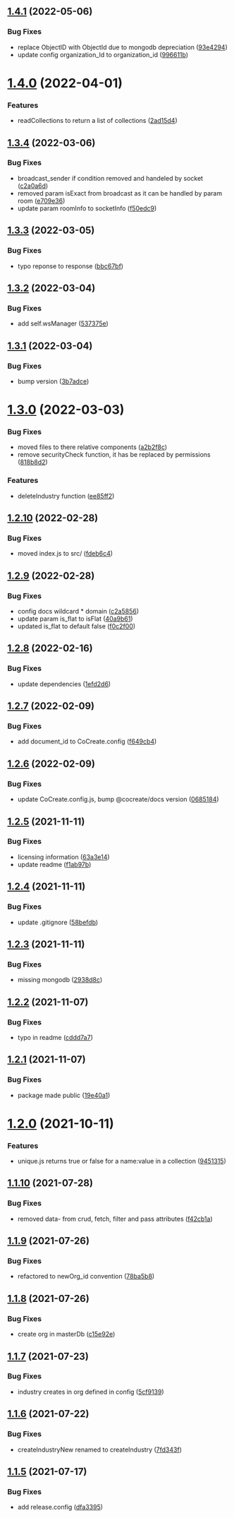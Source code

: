 ## [1.4.1](https://github.com/CoCreate-app/CoCreate-crud-server/compare/v1.4.0...v1.4.1) (2022-05-06)


### Bug Fixes

* replace ObjectID with ObjectId due to mongodb depreciation ([93e4294](https://github.com/CoCreate-app/CoCreate-crud-server/commit/93e42944447357ec6a244b72ce968bbd8ff5c93d))
* update config organization_Id to organization_id ([996611b](https://github.com/CoCreate-app/CoCreate-crud-server/commit/996611baf2b2d3afbf895ef193ae15ba7226e77a))

# [1.4.0](https://github.com/CoCreate-app/CoCreate-crud-server/compare/v1.3.4...v1.4.0) (2022-04-01)


### Features

* readCollections to return a list of collections ([2ad15d4](https://github.com/CoCreate-app/CoCreate-crud-server/commit/2ad15d43baf22c6dabbf56582cac182dec8876ad))

## [1.3.4](https://github.com/CoCreate-app/CoCreate-crud-server/compare/v1.3.3...v1.3.4) (2022-03-06)


### Bug Fixes

* broadcast_sender if condition removed and handeled by socket ([c2a0a6d](https://github.com/CoCreate-app/CoCreate-crud-server/commit/c2a0a6d79d331e56160cd9ddaf8a7e521e2270e8))
* removed param isExact from broadcast as it can be handled by param room ([e709e36](https://github.com/CoCreate-app/CoCreate-crud-server/commit/e709e366493759399f371f2ffc3c630e415f8daa))
* update param roomInfo to socketInfo ([f50edc9](https://github.com/CoCreate-app/CoCreate-crud-server/commit/f50edc91ee4695f6a652fd8a8c943feac24ba80a))

## [1.3.3](https://github.com/CoCreate-app/CoCreate-crud-server/compare/v1.3.2...v1.3.3) (2022-03-05)


### Bug Fixes

* typo reponse to response ([bbc67bf](https://github.com/CoCreate-app/CoCreate-crud-server/commit/bbc67bf99652175a3a9f6ccbdd7cd08cf5a536ba))

## [1.3.2](https://github.com/CoCreate-app/CoCreate-crud-server/compare/v1.3.1...v1.3.2) (2022-03-04)


### Bug Fixes

* add self.wsManager ([537375e](https://github.com/CoCreate-app/CoCreate-crud-server/commit/537375ec182242ff012f0ed11a6d3fe5f905ff26))

## [1.3.1](https://github.com/CoCreate-app/CoCreate-crud-server/compare/v1.3.0...v1.3.1) (2022-03-04)


### Bug Fixes

* bump version ([3b7adce](https://github.com/CoCreate-app/CoCreate-crud-server/commit/3b7adcef74cf426dc34d723478c44360a6f28219))

# [1.3.0](https://github.com/CoCreate-app/CoCreate-crud-server/compare/v1.2.10...v1.3.0) (2022-03-03)


### Bug Fixes

* moved files to there relative components ([a2b2f8c](https://github.com/CoCreate-app/CoCreate-crud-server/commit/a2b2f8c52a923cb4fad86331ff7121b19db3d527))
* remove securityCheck function, it has be replaced by permissions ([818b8d2](https://github.com/CoCreate-app/CoCreate-crud-server/commit/818b8d2e8631027242930633090510b579ecc914))


### Features

* deleteIndustry function ([ee85ff2](https://github.com/CoCreate-app/CoCreate-crud-server/commit/ee85ff2c09781159c4aa4950f209d785c32fcbab))

## [1.2.10](https://github.com/CoCreate-app/CoCreate-crud-server/compare/v1.2.9...v1.2.10) (2022-02-28)


### Bug Fixes

* moved index.js to src/ ([fdeb6c4](https://github.com/CoCreate-app/CoCreate-crud-server/commit/fdeb6c4a4ba4cc201e935268ad9d1feccdd4fbac))

## [1.2.9](https://github.com/CoCreate-app/CoCreate-crud-server/compare/v1.2.8...v1.2.9) (2022-02-28)


### Bug Fixes

* config docs wildcard * domain ([c2a5856](https://github.com/CoCreate-app/CoCreate-crud-server/commit/c2a58569460e0fa45c594f6b70d7ade32e703ebb))
* update param is_flat to isFlat ([40a9b61](https://github.com/CoCreate-app/CoCreate-crud-server/commit/40a9b61408b5379aef3a798e1fdbc64016c3e980))
* updated is_flat to default false ([f0c2f00](https://github.com/CoCreate-app/CoCreate-crud-server/commit/f0c2f002c33ff8d0e1f3b306a2999cced5535936))

## [1.2.8](https://github.com/CoCreate-app/CoCreate-crud-server/compare/v1.2.7...v1.2.8) (2022-02-16)


### Bug Fixes

* update dependencies ([1efd2d6](https://github.com/CoCreate-app/CoCreate-crud-server/commit/1efd2d680a81c43c421e3a1118c0da288b85b17c))

## [1.2.7](https://github.com/CoCreate-app/CoCreate-crud-server/compare/v1.2.6...v1.2.7) (2022-02-09)


### Bug Fixes

* add document_id to CoCreate.config ([f649cb4](https://github.com/CoCreate-app/CoCreate-crud-server/commit/f649cb45ff2ee1937d3e0ff28db981f9a26ca80e))

## [1.2.6](https://github.com/CoCreate-app/CoCreate-crud-server/compare/v1.2.5...v1.2.6) (2022-02-09)


### Bug Fixes

* update CoCreate.config.js, bump @cocreate/docs version ([0685184](https://github.com/CoCreate-app/CoCreate-crud-server/commit/06851842ca7b786d3f3b939d1942918493f092e2))

## [1.2.5](https://github.com/CoCreate-app/CoCreate-crud-server/compare/v1.2.4...v1.2.5) (2021-11-11)


### Bug Fixes

* licensing information ([63a3e14](https://github.com/CoCreate-app/CoCreate-crud-server/commit/63a3e142777a6e2ef97cb9b304d7ec17877304d8))
* update readme ([f1ab97b](https://github.com/CoCreate-app/CoCreate-crud-server/commit/f1ab97bbef8e09ecbcf760439ab0b8973029c282))

## [1.2.4](https://github.com/CoCreate-app/CoCreate-crud-server/compare/v1.2.3...v1.2.4) (2021-11-11)


### Bug Fixes

* update .gitignore ([58befdb](https://github.com/CoCreate-app/CoCreate-crud-server/commit/58befdb99b350cfc0a6f2f6c556c9fce0042ceb6))

## [1.2.3](https://github.com/CoCreate-app/CoCreate-crud-server/compare/v1.2.2...v1.2.3) (2021-11-11)


### Bug Fixes

* missing mongodb ([2938d8c](https://github.com/CoCreate-app/CoCreate-crud-server/commit/2938d8c4f28690d6a3e83867015327d4fa9f009a))

## [1.2.2](https://github.com/CoCreate-app/CoCreate-crud-server/compare/v1.2.1...v1.2.2) (2021-11-07)


### Bug Fixes

* typo in readme ([cddd7a7](https://github.com/CoCreate-app/CoCreate-crud-server/commit/cddd7a73fd0e5d4b559dd5129ea24bbb20614d36))

## [1.2.1](https://github.com/CoCreate-app/CoCreate-crud-server/compare/v1.2.0...v1.2.1) (2021-11-07)


### Bug Fixes

* package made public ([19e40a1](https://github.com/CoCreate-app/CoCreate-crud-server/commit/19e40a1c2cc2e1fda3ffa21d484e8b49c0338a40))

# [1.2.0](https://github.com/CoCreate-app/CoCreate-crud-server/compare/v1.1.10...v1.2.0) (2021-10-11)


### Features

* unique.js returns true or false for a name:value in a collection ([9451315](https://github.com/CoCreate-app/CoCreate-crud-server/commit/94513152cdbefef214f2863ec451b4dab67ab391))

## [1.1.10](https://github.com/CoCreate-app/CoCreate-crud-server/compare/v1.1.9...v1.1.10) (2021-07-28)


### Bug Fixes

* removed data- from crud, fetch, filter and pass attributes ([f42cb1a](https://github.com/CoCreate-app/CoCreate-crud-server/commit/f42cb1aec8e8e47f611b2208c3d9c3f981246037))

## [1.1.9](https://github.com/CoCreate-app/CoCreate-crud-server/compare/v1.1.8...v1.1.9) (2021-07-26)


### Bug Fixes

* refactored to newOrg_id convention ([78ba5b8](https://github.com/CoCreate-app/CoCreate-crud-server/commit/78ba5b8f27438cd8d898ff8a5c7955f321d557c9))

## [1.1.8](https://github.com/CoCreate-app/CoCreate-crud-server/compare/v1.1.7...v1.1.8) (2021-07-26)


### Bug Fixes

* create org in masterDb ([c15e92e](https://github.com/CoCreate-app/CoCreate-crud-server/commit/c15e92eb29bdf519a19d0ab3db7a0e8379568430))

## [1.1.7](https://github.com/CoCreate-app/CoCreate-crud-server/compare/v1.1.6...v1.1.7) (2021-07-23)


### Bug Fixes

* industry creates in org defined in config ([5cf9139](https://github.com/CoCreate-app/CoCreate-crud-server/commit/5cf91399a34b800ae3253f4fcd2785eb52f3cd9b))

## [1.1.6](https://github.com/CoCreate-app/CoCreate-crud-server/compare/v1.1.5...v1.1.6) (2021-07-22)


### Bug Fixes

* createIndustryNew renamed to createIndustry ([7fd343f](https://github.com/CoCreate-app/CoCreate-crud-server/commit/7fd343f3d5a20c7cb0c52f49fc67f8921fd8bbe3))

## [1.1.5](https://github.com/CoCreate-app/CoCreate-crud-server/compare/v1.1.4...v1.1.5) (2021-07-17)


### Bug Fixes

* add release.config ([dfa3395](https://github.com/CoCreate-app/CoCreate-crud-server/commit/dfa3395540e0e2a434f58bfa5704eb77ebd13f57))
